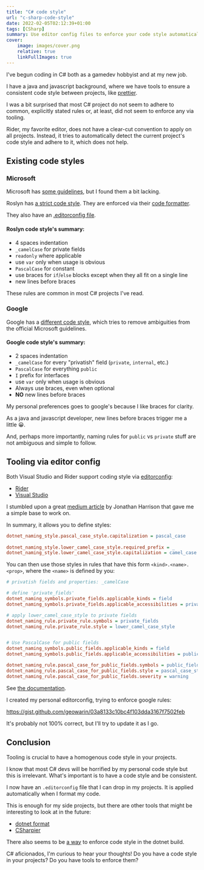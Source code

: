 ```yaml
---
title: "C# code style"
url: "c-sharp-code-style"
date: 2022-02-05T02:12:39+01:00
tags: [CSharp]
summary: Use editor config files to enforce your code style automatically!
cover:
    image: images/cover.png
    relative: true
    linkFullImages: true
---
```


I've begun coding in C# both as a gamedev hobbyist and at my new job.

I have a java and javascript background, where we have tools to ensure a
consistent code style between projects, like [prettier](https://prettier.io/).

I was a bit surprised that most C# project do not seem to adhere to common, explicitly stated rules or,
at least, did not seem to enforce any via tooling.

Rider, my favorite editor, does not have a clear-cut convention to apply on all projects.
Instead, it tries to automatically detect the current project's code style and adhere to it,
which does not help.

## Existing code styles

### Microsoft

Microsoft has [some guidelines](https://docs.microsoft.com/en-us/dotnet/standard/design-guidelines/naming-guidelines),
but I found them a bit lacking. 

Roslyn has [a strict code style](https://github.com/dotnet/corefx/blob/master/Documentation/coding-guidelines/coding-style.md).
They are enforced via their [code formatter](https://github.com/dotnet/codeformatter).

They also have an [.editorconfig file](https://github.com/dotnet/roslyn/blob/main/.editorconfig).

#### Roslyn code style's summary:

- 4 spaces indentation
- `_camelCase` for private fields
- `readonly` where applicable
- use `var` only when usage is obvious
- `PascalCase` for constant 
- use braces for `if`/`else` blocks except when they all fit on a single line
- new lines before braces

These rules are common in most C# projects I've read.

### Google

Google has a [different code style](https://google.github.io/styleguide/csharp-style.html), which
tries to remove ambiguities from the official Microsoft guidelines.

#### Google code style's summary:

- 2 spaces indentation
- `_camelCase` for every "privatish" field (`private`, `internal`, etc.)
- `PascalCase` for everything `public`
- `I` prefix for interfaces
- use `var` only when usage is obvious
- Always use braces, even when optional
- **NO** new lines before braces

My personal preferences goes to google's because I like braces for clarity.

As a java and javascript developer, new lines before braces trigger me a little 😀.

And, perhaps more importantly, naming rules for `public` vs `private` stuff are not ambiguous
and simple to follow.

## Tooling via editor config

Both Visual Studio and Rider support coding style via [editorconfig](https://editorconfig.org/):

 - [Rider](https://www.jetbrains.com/help/rider/2021.3/Using_EditorConfig.html)
 - [Visual Studio](https://docs.microsoft.com/en-us/visualstudio/ide/code-styles-and-code-cleanup?view=vs-2022)

I stumbled upon a great [medium article](https://jonjam.medium.com/c-code-style-using-editorconfig-9d38de65527d) by Jonathan Harrison
that gave me a simple base to work on.

In summary, it allows you to define styles:

```ini
dotnet_naming_style.pascal_case_style.capitalization = pascal_case
                    
dotnet_naming_style.lower_camel_case_style.required_prefix = _
dotnet_naming_style.lower_camel_case_style.capitalization = camel_case
```

You can then use those styles in rules that have this form `<kind>.<name>.<prop>`, where the
`<name>` is defined by you:

```ini
# privatish fields and properties: _camelCase

# define 'private_fields'
dotnet_naming_symbols.private_fields.applicable_kinds = field
dotnet_naming_symbols.private_fields.applicable_accessibilities = private, protected, internal, protected_internal, private_protected

# apply lower_camel_case_style to private fields
dotnet_naming_rule.private_rule.symbols = private_fields
dotnet_naming_rule.private_rule.style = lower_camel_case_style


# Use PascalCase for public fields
dotnet_naming_symbols.public_fields.applicable_kinds = field
dotnet_naming_symbols.public_fields.applicable_accessibilities = public

dotnet_naming_rule.pascal_case_for_public_fields.symbols = public_fields
dotnet_naming_rule.pascal_case_for_public_fields.style = pascal_case_style
dotnet_naming_rule.pascal_case_for_public_fields.severity = warning

```

See [the documentation](https://docs.microsoft.com/en-us/dotnet/fundamentals/code-analysis/style-rules/language-rules#net-style-rules).


I created my personal editorconfig, trying to enforce google rules:

https://gist.github.com/geowarin/03a8133c10bc4f103dda3167f7502feb

It's probably not 100% correct, but I'll try to update it as I go.

## Conclusion

Tooling is crucial to have a homogenous code style in your projects.

I know that most C# devs will be horrified by my personal code style but this is
irrelevant. What's important is to have a code style and be consistent.

I now have an `.editorconfig` file that I can drop in my projects. It is applied automatically
when I format my code.

This is enough for my side projects, but there are other tools that might be interesting
to look at in the future:

- [dotnet format](https://github.com/dotnet/format)
- [CSharpier](https://github.com/belav/csharpier) 

There also seems to be [a way](https://docs.microsoft.com/en-us/dotnet/core/project-sdk/msbuild-props#enforcecodestyleinbuild) 
to enforce code style in the dotnet build.

C# aficionados, I'm curious to hear your thoughts! Do you have a code style in your projects?
Do you have tools to enforce them?
